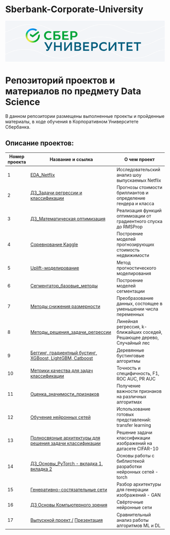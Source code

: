 # Sberbank-Corporate-University
![Image](sber.png)
# Репозиторий проектов и материалов по предмету Data Science



В данном репозитории размещены выполненные проекты и пройденные материалы, в ходе обучения в Корпоративном Университете Сбербанка.

## Описание проектов:
| Номер проекта | Название и ссылка | О чем проект                                                     |
|---------------|-------------------|------------------------------------------------------------------|
|1              |[EDA_Netflix](https://github.com/AlexeyK12/Data_scientist-Sberuniversity/blob/main/1_Проект_EDA_Netflix/1_Проект_EDA_Netflix.ipynb)|Исследовательский анализ шоу выпускаемых Netflix|
|2              |[ДЗ_Задачи регрессии и классификации](https://github.com/AlexeyK12/Data_scientist-Sberuniversity/blob/main/ДЗ_Regression%26Classification.ipynb)|Прогнозы стоимости бриллиантов и определение гендера и класса|
|3              |[ДЗ_Математическая оптимизация](https://github.com/AlexeyK12/Data_scientist-Sberuniversity/blob/main/Математическая_оптимизация_ДЗ.ipynb)|Реализация функций оптимизации от градиентного спуска до RMSProp|
|4              |[Соревнование Kaggle](https://github.com/AlexeyK12/Data_scientist-Sberuniversity/blob/main/Проект_2/Проект_2.ipynb)|Построение моделей прогнозирующих стоимость недвижимости|
|5              |[Uplift-моделирование](https://github.com/AlexeyK12/Data_scientist-Sberuniversity/blob/main/Uplift.ipynb)|Метод прогностического моделирования|
|6              |[Сегментатор_базовые_методы](https://github.com/AlexeyK12/Data_scientist-Sberuniversity/blob/main/Сегментатор_базовые_методы.ipynb)|Построение моделей сегментации|
|7              |[Методы снижения размерности](https://github.com/AlexeyK12/Data_scientist-Sberuniversity/blob/main/Снижение_размерности_PCA_t_SNE.ipynb)|Преобразование данных, состоящее в уменьшении числа переменных|
|8              |[Методы_решения_задачи_регрессии](https://github.com/AlexeyK12/Data_scientist-Sberuniversity/blob/main/Методы_решения_задачи_регрессии.ipynb)|Линейная регрессия, k-ближайших соседей, Решающее дерево, Случайный лес|
|9              |[Беггинг, градиентный бустинг, XGBoost, LightGBM, Catboost](https://github.com/AlexeyK12/Data_scientist-Sberuniversity/blob/main/Беггинг_градиентный_бустинг_XGBoost_CatBoost.ipynb)|Деревянные бустинговые алгоритмы|
|10             |[Метрики качества для задач классификации](https://github.com/AlexeyK12/Data_scientist-Sberuniversity/blob/main/Метрики_качества_для_задач_классификации.ipynb)|Точность и специфичность, F1, ROC AUC, PR AUC|
|11             |[Оценка_значимости_признаков](https://github.com/AlexeyK12/Data_scientist-Sberuniversity/blob/main/Оценка_значимости_признаков.ipynb)|Получение важности признаков на различных алгоритмах|
|12             |[Обучение нейронных сетей](https://github.com/AlexeyK12/Data_scientist-Sberuniversity/blob/main/representation_learning.ipynb)|Использование готовых представлений: transfer learning|
|13             |[Полносвязные архитектуры для решения задачи классификации](https://github.com/AlexeyK12/Data_scientist-Sberuniversity/blob/main/Полносвязные_архитектуры_регрессии_и_классификации.ipynb)|Решение задачи классификации изображений на датасете CIFAR-10|
|14             | [ДЗ_Основы_PyTorch - вкладка 1, ](https://github.com/AlexeyK12/Data_scientist-Sberuniversity/blob/main/ДЗ_Введение_в_PyTorch/AK___Введение_в_DL_1_homework_task_ipynb_.ipynb) [вкладка 2](https://github.com/AlexeyK12/Data_scientist-Sberuniversity/blob/main/ДЗ_Введение_в_PyTorch/AK__Введение_в_DL_2_homework_task_ipynb_.ipynb) | Основы работы с библиотекой разработки нейронных сетей - torch |
|15             |[Генеративно-состязательные сети](https://github.com/AlexeyK12/Data_scientist-Sberuniversity/blob/main/Генеративные_модели_на_основе_нейронных_сетей_генеративно_состязательные_нейронные_сети.ipynb)|Разбор архитектуры для генерации изображений - GAN|
|16             |[ДЗ Основы Компьютерного зрения](https://github.com/AlexeyK12/Data_scientist-Sberuniversity/blob/main/%22Основы_CV_1_homework_ipynb%22.ipynb)|Свёрточные нейронные сети|
|17             |[Выпускной проект /](https://github.com/AlexeyK12/Data_scientist-Sberuniversity/blob/main/Выпускной%20проект/Выпускной_проект_Куделькин_А_git.ipynb) [Презентация](https://github.com/AlexeyK12/Data_scientist-Sberuniversity/blob/main/Выпускной%20проект/KudelckinAE.pdf)|Сравнительный анализ работы алгоритмов ML и DL|







